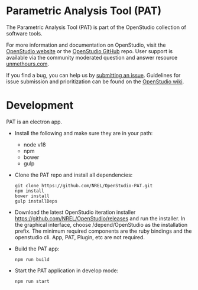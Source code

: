 Parametric Analysis Tool (PAT)
==============

The Parametric Analysis Tool (PAT) is part of the OpenStudio collection of software tools.  

For more information and documentation on OpenStudio, visit the [OpenStudio website](https://www.openstudio.net/) or the [OpenStudio GitHub](https://github.com/NREL/OpenStudio) repo.  User support is available via the community moderated question and answer resource [unmethours.com](https://unmethours.com/questions/).

If you find a bug, you can help us by [submitting an issue](https://github.com/NREL/OpenStudio-PAT/issues).  Guidelines for issue submission and prioritization can be found on the [OpenStudio wiki](https://github.com/NREL/OpenStudio/wiki/Issue-Prioritization). 

# Development

PAT is an electron app.

* Install the following and make sure they are in your path:
	* node v18
	* npm
	* bower
	* gulp


* Clone the PAT repo and install all dependencies:

	```
	git clone https://github.com/NREL/OpenStudio-PAT.git
	npm install
	bower install
	gulp installDeps
	```

* Download the latest OpenStudio iteration installer https://github.com/NREL/OpenStudio/releases and run the installer. In the graphical interface, choose <project-root>/depend/OpenStudio as the installation prefix. The minimum required components are the ruby bindings and the openstudio cli. App, PAT, Plugin, etc are not required.

* Build the PAT app:	

	```
	npm run build
	```

* Start the PAT application in develop mode:

	```
	npm run start
	```

